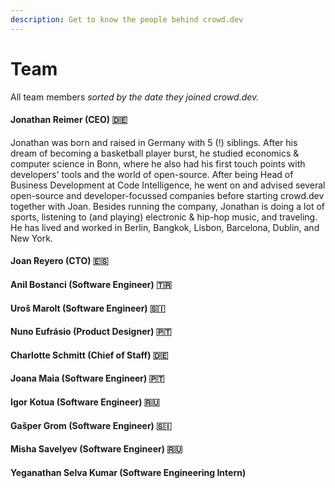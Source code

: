 ```yaml
---
description: Get to know the people behind crowd.dev
---
```


# Team

All team members _sorted by the date they joined crowd.dev._

#### Jonathan Reimer (CEO) 🇩🇪

Jonathan was born and raised in Germany with 5 (!) siblings. After his dream of becoming a basketball player burst, he studied economics & computer science in Bonn, where he also had his first touch points with developers' tools and the world of open-source. After being Head of Business Development at Code Intelligence, he went on and advised several open-source and developer-focussed companies before starting crowd.dev together with Joan. Besides running the company, Jonathan is doing a lot of sports, listening to (and playing) electronic & hip-hop music, and traveling. He has lived and worked in Berlin, Bangkok, Lisbon, Barcelona, Dublin, and New York.

#### Joan Reyero (CTO) 🇪🇸

#### Anil Bostanci (Software Engineer) 🇹🇷

#### Uroš Marolt (Software Engineer) 🇸🇮

#### Nuno Eufrásio (Product Designer) 🇵🇹

#### Charlotte Schmitt (Chief of Staff) 🇩🇪

#### Joana Maia (Software Engineer) 🇵🇹

#### Igor Kotua (Software Engineer) 🇷🇺

#### Gašper Grom (Software Engineer) 🇸🇮

#### Misha Savelyev (Software Engineer) 🇷🇺

#### Yeganathan Selva Kumar (Software Engineering Intern)&#x20;

